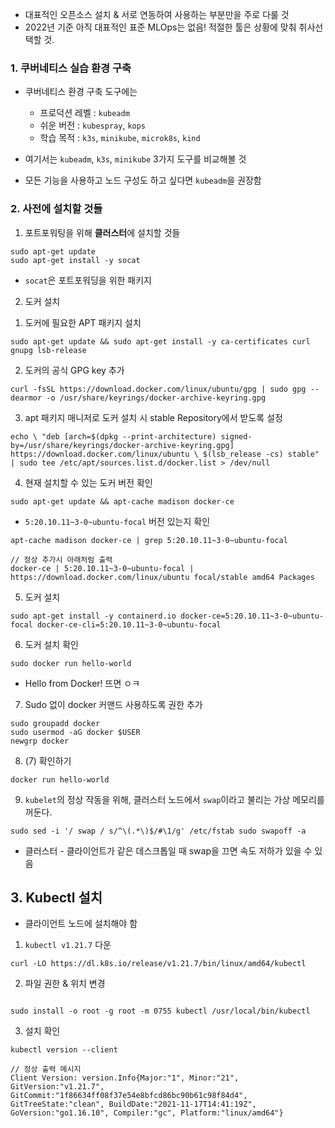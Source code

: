 - 대표적인 오픈소스 설치 & 서로 연동하여 사용하는 부분만을 주로 다룰 것
- 2022년 기준 아직 대표적인 표준 MLOps는 없음! 적절한 툴은 상황에 맞춰 취사선택할 것.

### 1. 쿠버네티스 실습 환경 구축
- 쿠버네티스 환경 구축 도구에는
	- 프로덕션 레벨 : `kubeadm`
	- 쉬운 버전 : `kubespray`, `kops`
	- 학습 목적 : `k3s`, `minikube`, `microk8s`, `kind`

- 여기서는 `kubeadm`, `k3s`, `minikube` 3가지 도구를 비교해볼 것
- 모든 기능을 사용하고 노드 구성도 하고 싶다면 `kubeadm`을 권장함

### 2. 사전에 설치할 것들
1. 포트포워팅을 위해 **클러스터**에 설치할 것들
```ubuntu
sudo apt-get update
sudo apt-get install -y socat
```
- `socat`은 포트포워딩을 위한 패키지

2. 도커 설치
1) 도커에 필요한 APT 패키지 설치
```ubuntu
sudo apt-get update && sudo apt-get install -y ca-certificates curl gnupg lsb-release
```
2) 도커의 공식 GPG key 추가
```ubuntu
curl -fsSL https://download.docker.com/linux/ubuntu/gpg | sudo gpg --dearmor -o /usr/share/keyrings/docker-archive-keyring.gpg
```
3) apt 패키지 매니저로 도커 설치 시 stable Repository에서 받도록 설정
```ubuntu
echo \ "deb [arch=$(dpkg --print-architecture) signed-by=/usr/share/keyrings/docker-archive-keyring.gpg] https://download.docker.com/linux/ubuntu \ $(lsb_release -cs) stable" | sudo tee /etc/apt/sources.list.d/docker.list > /dev/null
```
4) 현재 설치할 수 있는 도커 버전 확인
```ubuntu
sudo apt-get update && apt-cache madison docker-ce
```
- `5:20.10.11~3-0~ubuntu-focal` 버전 있는지 확인
 ```ubuntu
 apt-cache madison docker-ce | grep 5:20.10.11~3-0~ubuntu-focal

// 정상 추가시 아래처럼 출력
docker-ce | 5:20.10.11~3-0~ubuntu-focal | https://download.docker.com/linux/ubuntu focal/stable amd64 Packages
```

5) 도커 설치
```ubuntu
sudo apt-get install -y containerd.io docker-ce=5:20.10.11~3-0~ubuntu-focal docker-ce-cli=5:20.10.11~3-0~ubuntu-focal
```

6) 도커 설치 확인
```ubuntu
sudo docker run hello-world
```
- Hello from Docker! 뜨면 ㅇㅋ

7) Sudo 없이 docker 커맨드 사용하도록 권한 추가


```ubuntu
sudo groupadd docker 
sudo usermod -aG docker $USER 
newgrp docker
```

8) (7) 확인하기
```ubuntu
docker run hello-world
```

9) `kubelet`의 정상 작동을 위해, 클러스터 노드에서 `swap`이라고 불리는 가상 메모리를 꺼둔다. 
```ubnutu
sudo sed -i '/ swap / s/^\(.*\)$/#\1/g' /etc/fstab sudo swapoff -a
```
- 클러스터 - 클라이언트가 같은 데스크톱일 때 swap을 끄면 속도 저하가 있을 수 있음

## 3. Kubectl 설치
- 클라이언트 노드에 설치해야 함

1) `kubectl v1.21.7` 다운
```ubuntu
curl -LO https://dl.k8s.io/release/v1.21.7/bin/linux/amd64/kubectl
```

2) 파일 권한 & 위치 변경
```ubuntu

sudo install -o root -g root -m 0755 kubectl /usr/local/bin/kubectl

```

3) 설치 확인
```ubuntu
kubectl version --client

// 정상 출력 메시지
Client Version: version.Info{Major:"1", Minor:"21", GitVersion:"v1.21.7", GitCommit:"1f86634ff08f37e54e8bfcd86bc90b61c98f84d4", GitTreeState:"clean", BuildDate:"2021-11-17T14:41:19Z", GoVersion:"go1.16.10", Compiler:"gc", Platform:"linux/amd64"}
```